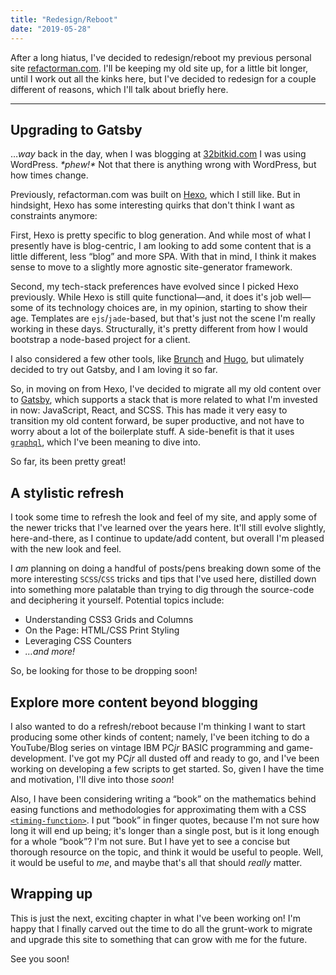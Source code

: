```yaml
---
title: "Redesign/Reboot"
date: "2019-05-28"
---
```

After a long hiatus, I've decided to redesign/reboot my previous personal site [refactorman.com](http://refactorman.com). I'll be keeping my old site up, for a little bit longer, until I work out all the kinks here, but I've decided to redesign for a couple different of  reasons, which I'll talk about briefly here.

<!-- more -->
***

## Upgrading to Gatsby

<aside>&hellip;<em>way</em> back in the day, when I was blogging at <a class="no-ref" href="https://32bitkid.com">32bitkid.com</a> I was using WordPress. <em>*phew!*</em> Not that there is anything wrong with WordPress, but how times change.</aside>

Previously, refactorman.com was built on [Hexo](https://hexo.io/), which I still like. But in hindsight, Hexo has some interesting quirks that don't think I want as constraints anymore:

First, Hexo is pretty specific to blog generation. And while most of what I presently have is blog-centric, I am looking to add some content that is a little different, less &ldquo;blog&rdquo; and more SPA. With that in mind, I think it makes sense to move to a slightly more agnostic site-generator framework.

Second, my tech-stack preferences have evolved since I picked Hexo previously. While Hexo is still quite functional—and, it does it's job well—some of its technology choices are, in my opinion, starting to show their age. Templates are `ejs`/`jade`-based, but that's just not the scene I'm really working in these days. Structurally, it's pretty different from how I would bootstrap a node-based project for a client.

<aside>
I also considered a few other tools, like <a class="no-ref" href="https://brunch.io/">Brunch</a> and <a class="no-ref" href="https://gohugo.io/">Hugo</a>, but ulimately decided to try out Gatsby, and I am loving it so far.
</aside>

So, in moving on from Hexo, I've decided to migrate all my old content over to [Gatsby](https://www.gatsbyjs.org/), which supports a stack that is more related to what I'm invested in now: JavaScript, React, and SCSS. This has made it very easy to transition my old content forward, be super productive, and not have to worry about a lot of the boilerplate stuff. A side-benefit is that it uses [`graphql`](https://graphql.org/), which I've been meaning to dive into.

So far, its been pretty great!

## A stylistic refresh

I took some time to refresh the look and feel of my site, and apply some of the newer tricks that I've learned over the years here. It'll still evolve slightly, here-and-there, as I continue to update/add content, but overall I'm pleased with the new look and feel. 

I *am* planning on doing a handful of posts/pens breaking down some of the more interesting `SCSS`/`CSS` tricks and tips that I've used here, distilled down into something more palatable than trying to dig through the source-code and deciphering it yourself. Potential topics include:

- Understanding CSS3 Grids and Columns
- On the Page: HTML/CSS Print Styling
- Leveraging CSS Counters
- *&hellip;and more!*

So, be looking for those to be dropping soon!

## Explore more content beyond blogging

I also wanted to do a refresh/reboot because I'm thinking I want to start producing some other kinds of content; namely, I've been itching to do a YouTube/Blog series on vintage IBM PC*jr* BASIC programming and game-development. I've got my PC*jr* all dusted off and ready to go, and I've been working on developing a few scripts to get started. So, given I have the time and motivation, I'll dive into those *soon*!

Also, I have been considering writing a &ldquo;book&rdquo; on the mathematics behind easing functions and methodologies for approximating them with a CSS [`<timing-function>`](https://developer.mozilla.org/en-US/docs/Web/CSS/timing-function). I put &ldquo;book&rdquo; in finger quotes, because I'm not sure how long it will end up being; it's longer than a single post, but is it long enough for a whole &ldquo;book&rdquo;? I'm not sure. But I have yet to see a concise but thorough resource on the topic, and think it would be useful to people. Well, it would be useful to *me*, and maybe that's all that should *really* matter.

## Wrapping up

This is just the next, exciting chapter in what I've been working on! I'm happy that I finally carved out the time to do all the grunt-work to migrate and upgrade this site to something that can grow with me for the future.

See you soon!
